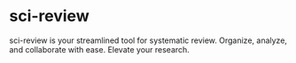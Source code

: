 # sci-review

sci-review is your streamlined tool for systematic review. Organize, analyze, and collaborate with ease. Elevate your research.